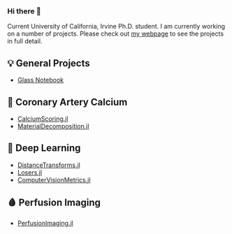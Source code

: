 ### Hi there 👋

Current University of California, Irvine Ph.D. student. I am currently working on a number of projects. Please check out [my webpage](https://glassnotebook.io/) to see the projects in full detail.

## 💡 General Projects
- [Glass Notebook](https://glassnotebook.io/)

## 🦴 Coronary Artery Calcium 
- [CalciumScoring.jl](https://glassnotebook.io/r/7uus7O8aIcLsGebjQFqxU/docs/(00)%20Getting%20Started.jl)
- [MaterialDecomposition.jl](https://github.com/Dale-Black/MaterialDecomposition.jl)

## 🤖 Deep Learning 
- [DistanceTransforms.jl](https://glassnotebook.io/r/DxnIPJnIqpEqiQnJgqiBP/docs/index.jl)
- [Losers.jl](https://glassnotebook.io/r/QU9DE9nl4P1y_1DhiK7Fp/docs/index.jl)
- [ComputerVisionMetrics.jl](https://glassnotebook.io/r/3zGd8BbRwota3gclkiu2j/docs/index.jl)

## 🩸 Perfusion Imaging 
- [PerfusionImaging.jl](https://github.com/Dale-Black/PerfusionImaging.jl)
